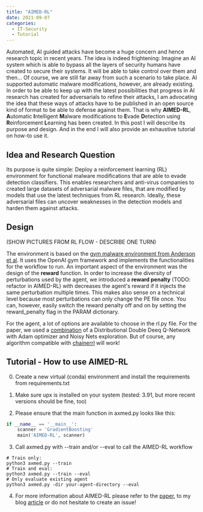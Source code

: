 ```yaml
---
title: "AIMED-RL"
date: 2021-09-07
categories:
  - IT-Security
  - Tutorial
---
```


Automated, AI guided attacks have become a huge concern and hence research topic in recent years. The idea is indeed
frightening: Imagine an AI system which is able to bypass all the layers of security humans have created to secure
their systems. It will be able to take control over them and then...
Of course, we are still far away from such a scenario to take place. AI supported automatic malware modifications, however,
are already existing. In order to be able to keep up with the latest possibilities that progress in AI research has
created for adversarials to refine their attacks, I am advocating the idea that these ways of attacks have to be
published in an open source kind of format to be able to defense against them.
That is why **AIMED-RL**, **A**utomatic **I**ntelligent **M**alware modifications 
to **E**vade **D**etection using **R**einforcement **L**earning has been created. 
In this post I will describe its purpose and design. And in the end I will also provide an exhaustive tutorial on
how-to use it.

## Idea and Research Question 
Its purpose is quite simple: Deploy a reinforcement learning (RL) environment for functional malware modifications that
are able to evade detection classifiers. This enables researchers and anti-virus companies to created large datasets
of adversarial malware files, that are modified by models that use the latest techniques from RL research.
Ideally, these adversarial files can uncover weaknesses in the detection models and harden them against attacks.

## Design
(SHOW PICTURES FROM RL FLOW - DESCRIBE ONE TURN)

The environment is based on the [gym malware environment from Anderson et al](https://github.com/endgameinc/gym-malware).
It uses the OpenAI gym framework and implements the functionalities for the workflow to run.
An important aspect of the environment was the design of the **reward** function. In order to increase the diversity
of perturbations used by the agent, we introduced a **reward penalty** (TODO: refactor in AIMED-RL) with
decreases the agent's reward if it injects the same perturbation multiple times. This makes also sense on a technical
level because most perturbations can only change the PE file once. You can, however, easily switch the reward penalty
off and on by setting the reward_penalty flag in the PARAM dictionary.

For the agent, a lot of options are available to choose in the rl.py file. For the paper, we used a 
[combination](https://arxiv.org/abs/1710.02298) of a Distributional Double Deeq Q-Network with Adam optimizer 
and Noisy Nets exploration. But of course, any algorithm compatible with 
[chainerrl](https://github.com/chainer/chainerrl) will work! 

## Tutorial - How to use AIMED-RL


0. Create a new virtual (conda) environment and install the requirements from requirements.txt
1. Make sure upx is installed on your system (tested: 3.91, but more recent versions should be fine, too)

2. Please ensure that the main function in axmed.py looks like this:
```python
if __name__ == '__main__':
    scanner = 'GradientBoosting'
    main('AIMED-RL', scanner)
```

3. Call axmed.py with --train and/or --eval to call the AIMED-RL workflow
```
# Train only:
python3 axmed.py --train 
# Train and eval:
python3 axmed.py --train --eval
# Only evaluate existing agent
python3 axmed.py -dir your-agent-directory --eval
```

4. For more information about AIMED-RL please refer to the [paper](https://link.springer.com/chapter/10.1007/978-3-030-86514-6_3),
to my blog [article]() or do not hesitate to create an issue!


